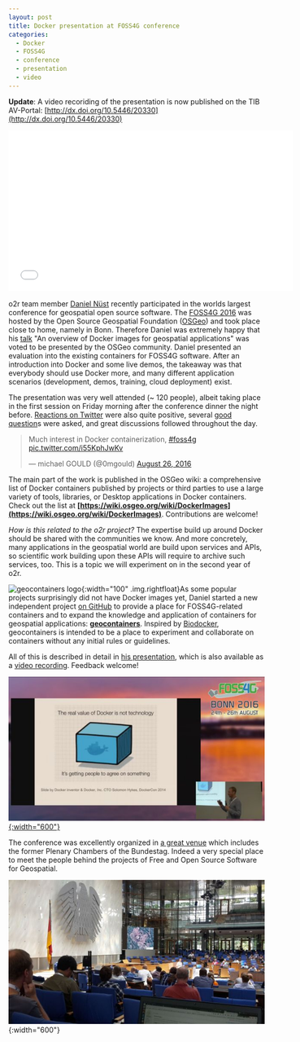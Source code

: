 ```yaml
---
layout: post
title: Docker presentation at FOSS4G conference
categories:
  - Docker
  - FOSS4G
  - conference
  - presentation
  - video
---
```


**Update**: A video recoriding of the presentation is now published on the TIB AV-Portal: [http://dx.doi.org/10.5446/20330](http://dx.doi.org/10.5446/20330)

<iframe width="560" height="315" scrolling="no" src="//av.tib.eu/player/20330" frameborder="0" allowfullscreen></iframe>

o2r team member [Daniel Nüst](https://twitter.com/nordholmen) recently participated in the worlds largest conference for geospatial open source software. The [FOSS4G 2016](http://2016.foss4g.org) was hosted by the Open Source Geospatial Foundation ([OSGeo](http://www.osgeo.org/)) and took place close to home, namely in Bonn. Therefore Daniel was extremely happy that <!--more--> his [talk](http://2016.foss4g.org/talks.html#146) "An overview of Docker images for geospatial applications" was voted to be presented by the OSGeo community. Daniel presented an evaluation into the existing containers for FOSS4G software. After an introduction into Docker and some live demos, the takeaway was that everybody should use Docker more, and many different application scenarios (development, demos, training, cloud deployment) exist.

The presentation was very well attended (~ 120 people), albeit taking place in the first session on Friday morning after the conference dinner the night before. [Reactions on Twitter](https://twitter.com/search?q=foss4g%20docker&src=typd) were also quite positive, several [good question](https://twitter.com/foss4g/status/769081504718852119)s were asked, and great discussions followed throughout the day.

<blockquote class="twitter-tweet" data-lang="en"><p lang="en" dir="ltr">Much interest in Docker containerization, <a href="https://twitter.com/hashtag/foss4g?src=hash">#foss4g</a> <a href="https://t.co/i55KphJwKv">pic.twitter.com/i55KphJwKv</a></p>&mdash; michael GOULD (@0mgould) <a href="https://twitter.com/0mgould/status/769075459225219072">August 26, 2016</a></blockquote>
<script async src="//platform.twitter.com/widgets.js" charset="utf-8"></script>

The main part of the work is published in the OSGeo wiki: a comprehensive list of Docker containers published by projects or third parties to use a large variety of tools, libraries, or Desktop applications in Docker containers. Check out the list at **[https://wiki.osgeo.org/wiki/DockerImages](https://wiki.osgeo.org/wiki/DockerImages)**. Contributions are welcome!

_How is this related to the o2r project?_ The expertise build up around Docker should be shared with the communities we know. And more concretely, many applications in the geospatial world are build upon services and APIs, so scientific work building upon these APIs will require to archive such services, too. This is a topic we will experiment on in the second year of o2r.

![geocontainers logo](http://geocontainers.org/img/geocontainers-logo.png "geocontainers logo"){:width="100" .img.rightfloat}As some popular projects surprisingly did not have Docker images yet, Daniel started a new independent project [on GitHub](https://github.com/geocontainers/) to provide a place for FOSS4G-related containers and to expand the knowledge and application of containers for geospatial applications: **[geocontainers](http://geocontainers.org/)**. Inspired by [Biodocker](http://biodocker.org/), geocontainers is intended to be a place to experiment and collaborate on containers without any initial rules or guidelines.

All of this is described in detail in [his presentation](http://www.slideshare.net/nuest/docker-foss4g-2016-bonn-public), which is also available as a [video recording](http://ftp5.gwdg.de/pub/misc/openstreetmap/FOSS4G-2016/foss4g-2016-1146-an_overview_of_docker_images_for_geospatial_applications-hd.mp4). Feedback welcome!

[![presentation video screenshot](/public/images/2016-08_foss4g-video-docker.jpg "presentation video screenshot"){:width="600"}](http://ftp5.gwdg.de/pub/misc/openstreetmap/FOSS4G-2016/foss4g-2016-1146-an_overview_of_docker_images_for_geospatial_applications-hd.mp4)

The conference was excellently organized in [a great venue](http://www.worldccbonn.com/en/history.html) which includes the former Plenary Chambers of the Bundestag. Indeed a very special place to meet the people behind the projects of Free and Open Source Software for Geospatial.

![FOSS4G keynote in Bundestag's old Plenary Chamber](/public/images/2016-09_foss4g-plenary-chamber.jpg "FOSS4G keynote in Bundestag's old Plenary Chamber"){:width="600"}